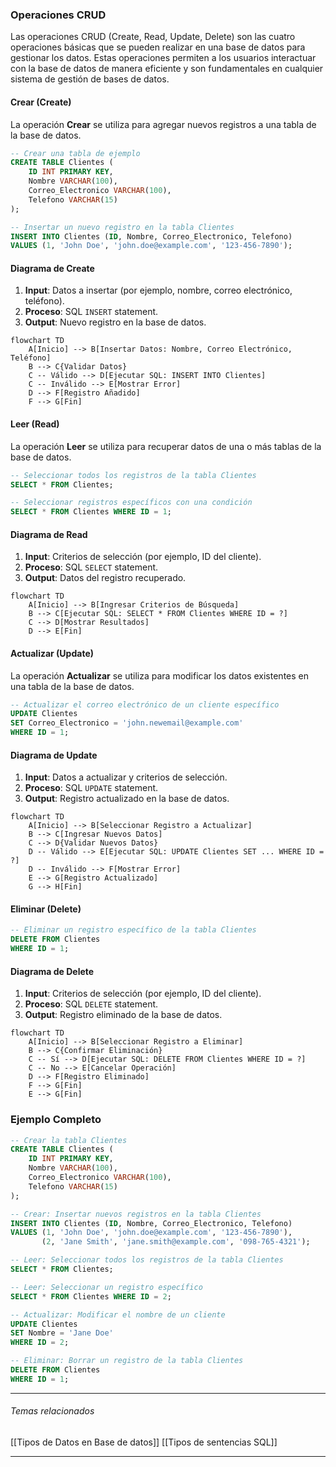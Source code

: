 ### Operaciones CRUD

Las operaciones CRUD (Create, Read, Update, Delete) son las cuatro operaciones básicas que se pueden realizar en una base de datos para gestionar los datos. Estas operaciones permiten a los usuarios interactuar con la base de datos de manera eficiente y son fundamentales en cualquier sistema de gestión de bases de datos.

#### Crear (Create)

La operación **Crear** se utiliza para agregar nuevos registros a una tabla de la base de datos.

```sql
-- Crear una tabla de ejemplo
CREATE TABLE Clientes (
    ID INT PRIMARY KEY,
    Nombre VARCHAR(100),
    Correo_Electronico VARCHAR(100),
    Telefono VARCHAR(15)
);

-- Insertar un nuevo registro en la tabla Clientes
INSERT INTO Clientes (ID, Nombre, Correo_Electronico, Telefono)
VALUES (1, 'John Doe', 'john.doe@example.com', '123-456-7890');

```

#### Diagrama de Create
1. **Input**: Datos a insertar (por ejemplo, nombre, correo electrónico, teléfono).
2. **Proceso**: SQL `INSERT` statement.
3. **Output**: Nuevo registro en la base de datos.

```mermaid
flowchart TD
    A[Inicio] --> B[Insertar Datos: Nombre, Correo Electrónico, Teléfono]
    B --> C{Validar Datos}
    C -- Válido --> D[Ejecutar SQL: INSERT INTO Clientes]
    C -- Inválido --> E[Mostrar Error]
    D --> F[Registro Añadido]
    F --> G[Fin]
```
#### Leer (Read)

La operación **Leer** se utiliza para recuperar datos de una o más tablas de la base de datos.

```sql
-- Seleccionar todos los registros de la tabla Clientes
SELECT * FROM Clientes;

-- Seleccionar registros específicos con una condición
SELECT * FROM Clientes WHERE ID = 1;
```

#### Diagrama de Read
1. **Input**: Criterios de selección (por ejemplo, ID del cliente).
2. **Proceso**: SQL `SELECT` statement.
3. **Output**: Datos del registro recuperado.

```mermaid
flowchart TD
    A[Inicio] --> B[Ingresar Criterios de Búsqueda]
    B --> C[Ejecutar SQL: SELECT * FROM Clientes WHERE ID = ?]
    C --> D[Mostrar Resultados]
    D --> E[Fin]

```

#### Actualizar (Update)

La operación **Actualizar** se utiliza para modificar los datos existentes en una tabla de la base de datos.
```sql
-- Actualizar el correo electrónico de un cliente específico
UPDATE Clientes
SET Correo_Electronico = 'john.newemail@example.com'
WHERE ID = 1;
```

#### Diagrama de Update

1. **Input**: Datos a actualizar y criterios de selección.
2. **Proceso**: SQL `UPDATE` statement.
3. **Output**: Registro actualizado en la base de datos.

```mermaid
flowchart TD
    A[Inicio] --> B[Seleccionar Registro a Actualizar]
    B --> C[Ingresar Nuevos Datos]
    C --> D{Validar Nuevos Datos}
    D -- Válido --> E[Ejecutar SQL: UPDATE Clientes SET ... WHERE ID = ?]
    D -- Inválido --> F[Mostrar Error]
    E --> G[Registro Actualizado]
    G --> H[Fin]

```


#### Eliminar (Delete)
```sql
-- Eliminar un registro específico de la tabla Clientes
DELETE FROM Clientes
WHERE ID = 1;
```

#### Diagrama de Delete

1. **Input**: Criterios de selección (por ejemplo, ID del cliente).
2. **Proceso**: SQL `DELETE` statement.
3. **Output**: Registro eliminado de la base de datos.

```mermaid
flowchart TD
    A[Inicio] --> B[Seleccionar Registro a Eliminar]
    B --> C{Confirmar Eliminación}
    C -- Sí --> D[Ejecutar SQL: DELETE FROM Clientes WHERE ID = ?]
    C -- No --> E[Cancelar Operación]
    D --> F[Registro Eliminado]
    F --> G[Fin]
    E --> G[Fin]

```

### Ejemplo Completo
```sql
-- Crear la tabla Clientes
CREATE TABLE Clientes (
    ID INT PRIMARY KEY,
    Nombre VARCHAR(100),
    Correo_Electronico VARCHAR(100),
    Telefono VARCHAR(15)
);

-- Crear: Insertar nuevos registros en la tabla Clientes
INSERT INTO Clientes (ID, Nombre, Correo_Electronico, Telefono)
VALUES (1, 'John Doe', 'john.doe@example.com', '123-456-7890'),
       (2, 'Jane Smith', 'jane.smith@example.com', '098-765-4321');

-- Leer: Seleccionar todos los registros de la tabla Clientes
SELECT * FROM Clientes;

-- Leer: Seleccionar un registro específico
SELECT * FROM Clientes WHERE ID = 2;

-- Actualizar: Modificar el nombre de un cliente
UPDATE Clientes
SET Nombre = 'Jane Doe'
WHERE ID = 2;

-- Eliminar: Borrar un registro de la tabla Clientes
DELETE FROM Clientes
WHERE ID = 1;

```
****
###### Temas relacionados
[[Tipos de Datos en Base de datos]]
[[Tipos de sentencias SQL]]
****




